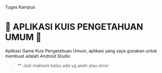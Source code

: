 Tugas Kampus

# 🌟 **APLIKASI KUIS PENGETAHUAN UMUM** 🌟



Aplikasi Game Kuis Pengetahuan Umum, aplikasi yang saya gunakan untuk membuat adalah *Android Studio*

> ** Jadi maklumi kalau ada yg aneh atau error



<p align="center">
